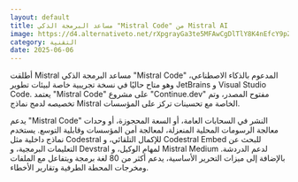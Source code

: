 ```yaml
---
layout: default
title: مساعد البرمجة الذكي "Mistral Code" من Mistral AI
image: https://d4.alternativeto.net/rXpgrayGa3te5MFAwCgDlTlY8K4nEfcY9pZ_4UwhREU/rs:fill:1520:760:0/g:ce:0:0/YWJzOi8vZGlzdC9jb250ZW50LzE3NDkxNTMwMTAyNTEucG5n.png
category: التقنية
date: 2025-06-06
---
```


أطلقت Mistral مساعد البرمجة الذكي "Mistral Code" المدعوم بالذكاء الاصطناعي، وهو متاح حاليًا في نسخة تجريبية خاصة لبيئات تطوير JetBrains و Visual Studio Code. يعتمد "Mistral Code" على مشروع "Continue.dev" مفتوح المصدر، وتم تخصيصه لدمج نماذج Mistral الخاصة مع تحسينات تركز على المؤسسات.

يدعم "Mistral Code" النشر في السحابات العامة، أو السعة المحجوزة، أو وحدات معالجة الرسومات المحلية المنعزلة، لمعالجة أمن المؤسسات وقابلية التوسع. يستخدم نماذج داخلية مثل Codestral للإكمال التلقائي، و Codestral Embed للبحث عن التعليمات البرمجية، و Devstral لمهام الوكيل، و Mistral Medium لدعم الدردشة. بالإضافة إلى ميزات التحرير الأساسية، يدعم أكثر من 80 لغة برمجة ويتفاعل مع الملفات ومخرجات المحطة الطرفية وتقارير الأخطاء.
